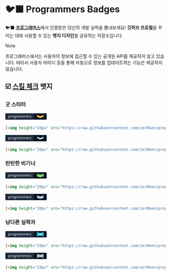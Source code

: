# 🐦‍⬛ Programmers Badges

🐦‍⬛ [**프로그래머스**](https://programmers.co.kr/)에서 인증받은 당신의 개발 실력을 뽐내보세요! **깃허브 프로필**을 꾸미는 데에 사용할 수 있는 **뱃지 디자인**을 공유하는 저장소입니다.

> [!Note]
> 프로그래머스에서는 사용자의 정보에 접근할 수 있는 공개된 API를 제공하지 않고 있습니다. 따라서 사용자 아이디 등을 통해 자동으로 정보를 업데이트하는 기능은 제공하지 않습니다.

## ☑️ [스킬 체크](https://school.programmers.co.kr/skill_checks) 뱃지

### 굿 스타터

[<img height="20px" src="https://raw.githubusercontent.com/zer0ken/programmers-badges/refs/heads/main/resources/skillcheck/starter.svg">](resources/skillcheck/starter.svg)

```html
[<img height="20px" src="https://raw.githubusercontent.com/zer0ken/programmers-badges/refs/heads/main/resources/skillcheck/starter.svg">](#)
```

[<img height="20px" src="https://raw.githubusercontent.com/zer0ken/programmers-badges/refs/heads/main/resources/skillcheck/starter-simple.svg">](resources/skillcheck/starter-simple.svg)

```html
[<img height="20px" src="https://raw.githubusercontent.com/zer0ken/programmers-badges/refs/heads/main/resources/skillcheck/starter-simple.svg">](#)
```

### 탄탄한 비기너

[<img height="20px" src="https://raw.githubusercontent.com/zer0ken/programmers-badges/refs/heads/main/resources/skillcheck/beginner.svg">](resources/skillcheck/beginner.svg)

```html
[<img height="20px" src="https://raw.githubusercontent.com/zer0ken/programmers-badges/refs/heads/main/resources/skillcheck/beginner.svg">](#)
```

[<img height="20px" src="https://raw.githubusercontent.com/zer0ken/programmers-badges/refs/heads/main/resources/skillcheck/beginner-simple.svg">](resources/skillcheck/beginner-simple.svg)

```html
[<img height="20px" src="https://raw.githubusercontent.com/zer0ken/programmers-badges/refs/heads/main/resources/skillcheck/beginner-simple.svg">](#)
```

### 남다른 실력자


[<img height="20px" src="https://raw.githubusercontent.com/zer0ken/programmers-badges/refs/heads/main/resources/skillcheck/outlier.svg">](resources/skillcheck/outlier.svg)

```html
[<img height="20px" src="https://raw.githubusercontent.com/zer0ken/programmers-badges/refs/heads/main/resources/skillcheck/outlier.svg">](#)
```

[<img height="20px" src="https://raw.githubusercontent.com/zer0ken/programmers-badges/refs/heads/main/resources/skillcheck/outlier-simple.svg">](resources/skillcheck/outlier-simple.svg)

```html
[<img height="20px" src="https://raw.githubusercontent.com/zer0ken/programmers-badges/refs/heads/main/resources/skillcheck/outlier-simple.svg">](#)
```